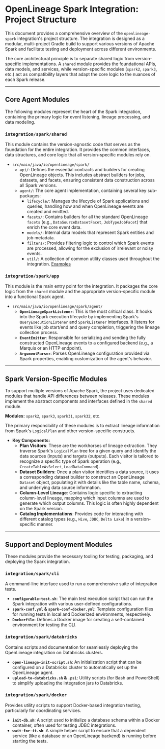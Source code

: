 # OpenLineage Spark Integration: Project Structure️

This document provides a comprehensive overview of the `openlineage-spark` integration's project structure. The integration is designed as a modular, multi-project Gradle build to support various versions of Apache Spark and facilitate testing and deployment across different environments.

The core architectural principle is to separate shared logic from version-specific implementations. A `shared` module provides the foundational APIs, data models, and services, while version-specific modules (`spark2`, `spark3`, etc.) act as compatibility layers that adapt the core logic to the nuances of each Spark release.

---

## Core Agent Modules

The following modules represent the heart of the Spark integration, containing the primary logic for event listening, lineage processing, and data modeling.

### `integration/spark/shared`

This module contains the version-agnostic code that serves as the foundation for the entire integration. It provides the common interfaces, data structures, and core logic that all version-specific modules rely on.

* `src/main/java/io/openlineage/spark/`
  * `api/`: Defines the essential contracts and builders for creating OpenLineage objects. This includes abstract builders for jobs, datasets, and facets, ensuring consistent data construction across all Spark versions.
  * `agent/`: The core agent implementation, containing several key sub-packages:
    * `lifecycle/`: Manages the lifecycle of Spark applications and queries, handling how and when OpenLineage events are created and emitted.
    * `facets/`: Contains builders for all the standard OpenLineage `facets` (e.g., `DataSourceDatasetFacet`, `JobTypeJobFacet`) that enrich the core event data.
    * `models/`: Internal data models that represent Spark entities and job metadata.
    * `filters/`: Provides filtering logic to control which Spark events are processed, allowing for the exclusion of irrelevant or noisy events.
    * `util/`: A collection of common utility classes used throughout the integration. [Examples](utils.md)

### `integration/spark/app`

This module is the main entry point for the integration. It packages the core logic from the `shared` module and the appropriate version-specific module into a functional Spark agent.

* `src/main/java/io/openlineage/spark/agent/`
  * **`OpenLineageSparkListener`**: This is the most critical class. It hooks into the Spark execution lifecycle by implementing Spark's `QueryExecutionListener` and `SparkListener` interfaces. It listens for events like job start/end and query completion, triggering the lineage collection process.
  * **`EventEmitter`**: Responsible for serializing and sending the fully constructed OpenLineage events to a configured backend (e.g., a Marquis or an HTTP endpoint).
  * **`ArgumentParser`**: Parses OpenLineage configuration provided via Spark properties, enabling customization of the agent's behavior.

---

## Spark Version-Specific Modules

To support multiple versions of Apache Spark, the project uses dedicated modules that handle API differences between releases. These modules implement the abstract components and interfaces defined in the `shared` module.

**Modules:** `spark2`, `spark3`, `spark31`, `spark32`, etc.

The primary responsibility of these modules is to extract lineage information from Spark's `LogicalPlan` and other version-specific constructs.

* **Key Components:**
  * **Plan Visitors**: These are the workhorses of lineage extraction. They traverse Spark's `LogicalPlan` tree for a given query and identify the data sources (inputs) and targets (outputs). Each visitor is tailored to recognize a specific type of Spark operation (e.g., `CreateTableAsSelect`, `LoadDataCommand`).
  * **Dataset Builders**: Once a plan visitor identifies a data source, it uses a corresponding dataset builder to construct an OpenLineage `Dataset` object, populating it with details like the table name, schema, and underlying data source information.
  * **Column-Level Lineage**: Contains logic specific to extracting column-level lineage, mapping which input columns are used to generate which output columns. This logic is often highly dependent on the Spark version.
  * **Catalog Implementations**: Provides code for interacting with different catalog types (e.g., `Hive`, `JDBC`, `Delta Lake`) in a version-specific manner.

---

## Support and Deployment Modules

These modules provide the necessary tooling for testing, packaging, and deploying the Spark integration.

### `integration/spark/cli`

A command-line interface used to run a comprehensive suite of integration tests.

* **`configurable-test.sh`**: The main test execution script that can run the Spark integration with various user-defined configurations.
* **`spark-conf.yml` & `spark-conf-docker.yml`**: Template configuration files for running tests in local and Dockerized environments, respectively.
* **`Dockerfile`**: Defines a Docker image for creating a self-contained environment for testing the CLI.

### `integration/spark/databricks`

Contains scripts and documentation for seamlessly deploying the OpenLineage integration on Databricks clusters.

* **`open-lineage-init-script.sh`**: An initialization script that can be configured on a Databricks cluster to automatically set up the OpenLineage agent.
* **`upload-to-databricks.sh` & `.ps1`**: Utility scripts (for Bash and PowerShell) to simplify uploading the integration jars to Databricks.

### `integration/spark/docker`

Provides utility scripts to support Docker-based integration testing, particularly for coordinating services.

* **`init-db.sh`**: A script used to initialize a database schema within a Docker container, often used for testing JDBC integrations.
* **`wait-for-it.sh`**: A simple helper script to ensure that a dependent service (like a database or an OpenLineage backend) is running before starting the tests.